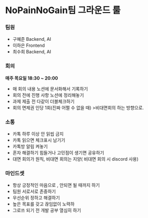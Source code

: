 # NoPainNoGain팀 그라운드 룰 

### 팀원

- 구혜준 Backend, AI
- 이하은 Frontend
- 최수희  Backend, AI

### 회의

**매주 목요일 18:30 ~ 20:00**

- 매 회의 내용 노션에 문서화해서 기록하기
- 회의 전에 진행 사항 노션에 정리해놓기
- 과제 제출 전 다같이 더블체크하기
- 회의 면제권 인당 1회(진짜 어쩔 수 없을 때) >비대면회의 하는 방향으로.

 

### 소통

- 카톡 하루 이상 안 읽씹 금지
- 카톡 읽으면 체크표시 남기기
- 카톡방 알림 켜놓기
- 혼자 해결하기 힘들거나 고민점이 생기면 공유하기
- 대면 회의가 원칙, 비대면 회의는 지양( 비대면 회의 시 discord 사용)

### 마인드셋

- 항상 긍정적인 마음으로 , 안되면 될 때까지 하기
- 팀원 서로서로 존중하기
- 우선순위 정하고 해결하기
- 높은 목표를 갖고 끊임없이 노력하
- 그로쓰 되기 전 개발 공부 열심히 하기
